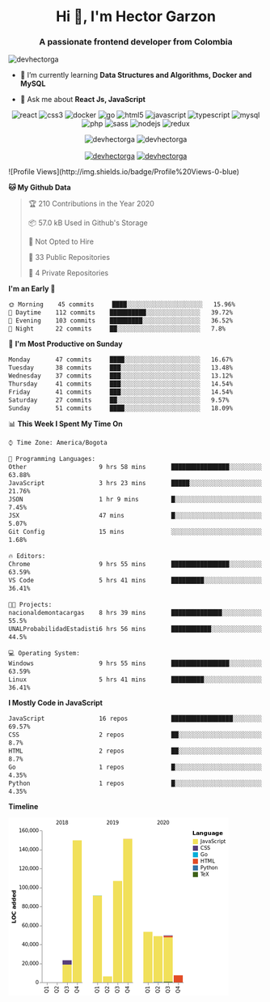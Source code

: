 <h1 align="center">Hi 👋, I'm Hector Garzon</h1>
<h3 align="center">A passionate frontend developer from Colombia</h3>

<p align="left"> <img src="https://komarev.com/ghpvc/?username=devhectorga" alt="devhectorga" /> </p>

- 🌱 I’m currently learning **Data Structures and Algorithms, Docker and MySQL**

- 💬 Ask me about **React Js, JavaScript**

<p align="center"><img src="https://devicons.github.io/devicon/devicon.git/icons/react/react-original-wordmark.svg" alt="react" width="20" height="20"/> <img src="https://devicons.github.io/devicon/devicon.git/icons/css3/css3-original-wordmark.svg" alt="css3" width="20" height="20"/> <img src="https://devicons.github.io/devicon/devicon.git/icons/docker/docker-original-wordmark.svg" alt="docker" width="20" height="20"/> <img src="https://devicons.github.io/devicon/devicon.git/icons/go/go-original.svg" alt="go" width="20" height="20"/> <img src="https://devicons.github.io/devicon/devicon.git/icons/html5/html5-original-wordmark.svg" alt="html5" width="20" height="20"/> <img src="https://devicons.github.io/devicon/devicon.git/icons/javascript/javascript-original.svg" alt="javascript" width="20" height="20"/> <img src="https://devicons.github.io/devicon/devicon.git/icons/typescript/typescript-original.svg" alt="typescript" width="20" height="20"/> <img src="https://devicons.github.io/devicon/devicon.git/icons/mysql/mysql-original-wordmark.svg" alt="mysql" width="20" height="20"/> <img src="https://devicons.github.io/devicon/devicon.git/icons/php/php-original.svg" alt="php" width="20" height="20"/> <img src="https://devicons.github.io/devicon/devicon.git/icons/sass/sass-original.svg" alt="sass" width="20" height="20"/> <img src="https://devicons.github.io/devicon/devicon.git/icons/nodejs/nodejs-original-wordmark.svg" alt="nodejs" width="20" height="20"/> <img src="https://devicons.github.io/devicon/devicon.git/icons/redux/redux-original.svg" alt="redux" width="20" height="20"/></p><p align="center"> <img src="https://github-readme-stats.vercel.app/api?username=devhectorga&count_private=true&show_icons=true" alt="devhectorga" /> <img src="https://github-readme-stats.vercel.app/api/top-langs/?username=devhectorga&layout=compact" alt="devhectorga" /></p>

<p align="center">
<a href="https://twitter.com/devhectorga" target="blank"><img align="center" src="https://cdn.jsdelivr.net/npm/simple-icons@3.0.1/icons/twitter.svg" alt="devhectorga" height="20" width="20" /></a>
<a href="https://linkedin.com/in/devhectorga" target="blank"><img align="center" src="https://cdn.jsdelivr.net/npm/simple-icons@3.0.1/icons/linkedin.svg" alt="devhectorga" height="20" width="20" /></a>
</p>
<!--START_SECTION:waka-->
![Profile Views](http://img.shields.io/badge/Profile%20Views-0-blue)

**🐱 My Github Data** 

> 🏆 210 Contributions in the Year 2020
 > 
> 📦 57.0 kB Used in Github's Storage 
 > 
> 🚫 Not Opted to Hire
 > 
> 📜 33 Public Repositories
 > 
> 🔑 4 Private Repositories 

**I'm an Early 🐤** 

```text
🌞 Morning    45 commits     ████░░░░░░░░░░░░░░░░░░░░░   15.96% 
🌆 Daytime    112 commits    ██████████░░░░░░░░░░░░░░░   39.72% 
🌃 Evening    103 commits    █████████░░░░░░░░░░░░░░░░   36.52% 
🌙 Night      22 commits     ██░░░░░░░░░░░░░░░░░░░░░░░   7.8%

```
📅 **I'm Most Productive on Sunday** 

```text
Monday       47 commits     ████░░░░░░░░░░░░░░░░░░░░░   16.67% 
Tuesday      38 commits     ███░░░░░░░░░░░░░░░░░░░░░░   13.48% 
Wednesday    37 commits     ███░░░░░░░░░░░░░░░░░░░░░░   13.12% 
Thursday     41 commits     ███░░░░░░░░░░░░░░░░░░░░░░   14.54% 
Friday       41 commits     ███░░░░░░░░░░░░░░░░░░░░░░   14.54% 
Saturday     27 commits     ██░░░░░░░░░░░░░░░░░░░░░░░   9.57% 
Sunday       51 commits     ████░░░░░░░░░░░░░░░░░░░░░   18.09%

```


📊 **This Week I Spent My Time On** 

```text
⌚︎ Time Zone: America/Bogota

💬 Programming Languages: 
Other                    9 hrs 58 mins       ████████████████░░░░░░░░░   63.88% 
JavaScript               3 hrs 23 mins       █████░░░░░░░░░░░░░░░░░░░░   21.76% 
JSON                     1 hr 9 mins         █░░░░░░░░░░░░░░░░░░░░░░░░   7.45% 
JSX                      47 mins             █░░░░░░░░░░░░░░░░░░░░░░░░   5.07% 
Git Config               15 mins             ░░░░░░░░░░░░░░░░░░░░░░░░░   1.68%

🔥 Editors: 
Chrome                   9 hrs 55 mins       ████████████████░░░░░░░░░   63.59% 
VS Code                  5 hrs 41 mins       █████████░░░░░░░░░░░░░░░░   36.41%

🐱‍💻 Projects: 
nacionaldemontacargas    8 hrs 39 mins       ██████████████░░░░░░░░░░░   55.5% 
UNALProbabilidadEstadisti6 hrs 56 mins       ███████████░░░░░░░░░░░░░░   44.5%

💻 Operating System: 
Windows                  9 hrs 55 mins       ████████████████░░░░░░░░░   63.59% 
Linux                    5 hrs 41 mins       █████████░░░░░░░░░░░░░░░░   36.41%

```

**I Mostly Code in JavaScript** 

```text
JavaScript               16 repos            █████████████████░░░░░░░░   69.57% 
CSS                      2 repos             ██░░░░░░░░░░░░░░░░░░░░░░░   8.7% 
HTML                     2 repos             ██░░░░░░░░░░░░░░░░░░░░░░░   8.7% 
Go                       1 repos             █░░░░░░░░░░░░░░░░░░░░░░░░   4.35% 
Python                   1 repos             █░░░░░░░░░░░░░░░░░░░░░░░░   4.35%

```


**Timeline**

![Chart not found](https://github.com/devHectorGa/devHectorGa/blob/master/charts/bar_graph.png) 


<!--END_SECTION:waka-->
